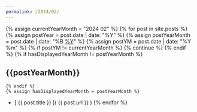 ```yaml
---
permalink: /2024/02/
---
```

{% assign currentYearMonth = "2024 02" %}
{% for post in site.posts %}  
    {% assign postYear = post.date | date: "%Y" %}
    {% assign postYearMonth = post.date | date: "%B [%Y](..)" %}
    {% assign postYM = post.date | date: "%Y %m" %}
    {% if postYM != currentYearMonth %}
        {% continue %}
    {% endif %}
    {% if hasDisplayedYearMonth != postYearMonth %}
## {{postYearMonth}}    
    {% endif %}
    {% assign hasDisplayedYearMonth = postYearMonth %} 
* [ {{ post.title }} ]( {{ post.url }} )
{% endfor %}    
